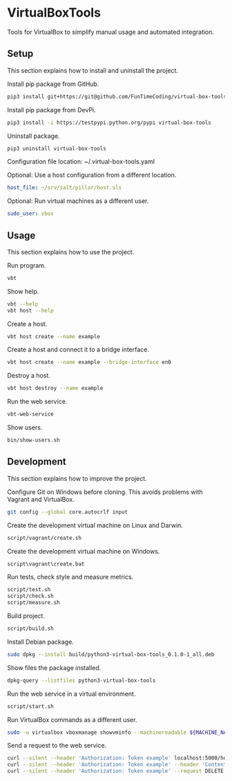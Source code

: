 # VirtualBoxTools

Tools for VirtualBox to simplify manual usage and automated integration.


## Setup

This section explains how to install and uninstall the project.

Install pip package from GitHub.

```sh
pip3 install git+https://git@github.com/FunTimeCoding/virtual-box-tools.git#egg=virtual-box-tools
```

Install pip package from DevPi.

```sh
pip3 install -i https://testpypi.python.org/pypi virtual-box-tools
```

Uninstall package.

```sh
pip3 uninstall virtual-box-tools
```

Configuration file location: ~/.virtual-box-tools.yaml

Optional: Use a host configuration from a different location.

```yml
host_file: ~/srv/salt/pillar/host.sls
```

Optional: Run virtual machines as a different user.

```yml
sudo_user: vbox
```


## Usage

This section explains how to use the project.

Run program.

```sh
vbt
```

Show help.

```sh
vbt --help
vbt host --help
```

Create a host.

```sh
vbt host create --name example
```

Create a host and connect it to a bridge interface.

```sh
vbt host create --name example --bridge-interface en0
```

Destroy a host.

```sh
vbt host destroy --name example
```

Run the web service.

```sh
vbt-web-service
```

Show users.

```sh
bin/show-users.sh
```


## Development

This section explains how to improve the project.

Configure Git on Windows before cloning. This avoids problems with Vagrant and VirtualBox.

```sh
git config --global core.autocrlf input
```

Create the development virtual machine on Linux and Darwin.

```sh
script/vagrant/create.sh
```

Create the development virtual machine on Windows.

```bat
script\vagrant\create.bat
```

Run tests, check style and measure metrics.

```sh
script/test.sh
script/check.sh
script/measure.sh
```

Build project.

```sh
script/build.sh
```

Install Debian package.

```sh
sudo dpkg --install build/python3-virtual-box-tools_0.1.0-1_all.deb
```

Show files the package installed.

```sh
dpkg-query --listfiles python3-virtual-box-tools
```

Run the web service in a virtual environment.

```sh
script/start.sh
```

Run VirtualBox commands as a different user.

```sh
sudo -u virtualbox vboxmanage showvminfo --machinereadable ${MACHINE_NAME}
```

Send a request to the web service.

```sh
curl --silent --header 'Authorization: Token example' localhost:5000/host
curl --silent --header 'Authorization: Token example' --header 'Content-Type: application/json' --request POST --data '{"name": "example"}' localhost:5000/host
curl --silent --header 'Authorization: Token example' --request DELETE localhost:5000/host/example
```

